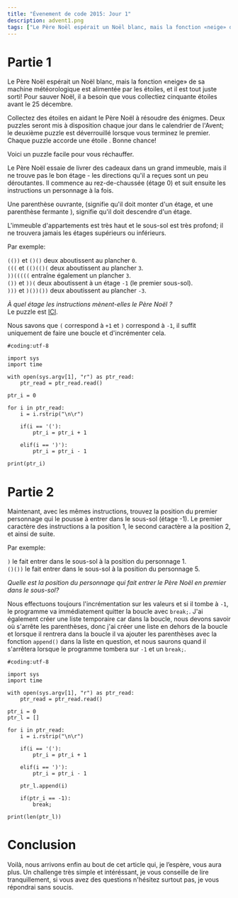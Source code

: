 ```yaml
---
title: "Évenement de code 2015: Jour 1"
description: advent1.png
tags: ["Le Père Noël espérait un Noël blanc, mais la fonction «neige» de sa machine météorologique est alimentée par les étoiles, et il est tout juste sorti! Pour sauver Noël, il a besoin que vous collectiez cinquante étoiles avant le 25 décembre."]
---
```


# Partie 1

Le Père Noël espérait un Noël blanc, mais la fonction «neige» de sa machine météorologique est alimentée par les étoiles, et il est tout juste sorti! Pour sauver Noël, il a besoin que vous collectiez cinquante étoiles avant le 25 décembre.

Collectez des étoiles en aidant le Père Noël à résoudre des énigmes. Deux puzzles seront mis à disposition chaque jour dans le calendrier de l'Avent; le deuxième puzzle est déverrouillé lorsque vous terminez le premier. Chaque puzzle accorde une étoile . Bonne chance!

Voici un puzzle facile pour vous réchauffer.

Le Père Noël essaie de livrer des cadeaux dans un grand immeuble, mais il ne trouve pas le bon étage - les directions qu'il a reçues sont un peu déroutantes. Il commence au rez-de-chaussée (étage 0) et suit ensuite les instructions un personnage à la fois.

Une parenthèse ouvrante, (signifie qu'il doit monter d'un étage, et une parenthèse fermante ), signifie qu'il doit descendre d'un étage.

L'immeuble d'appartements est très haut et le sous-sol est très profond; il ne trouvera jamais les étages supérieurs ou inférieurs.

Par exemple:

`(())` et `()()` deux aboutissent au plancher `0`. <br />
`(((` et `(()(()(` deux aboutissent au plancher `3`. <br />
`))(((((` entraîne également un plancher `3`. <br />
`())` et `))(` deux aboutissent à un étage `-1` (le premier sous-sol). <br />
`)))` et `)())())` deux aboutissent au plancher `-3`. <br />

_À quel étage les instructions mènent-elles le Père Noël ?_ <br />
Le puzzle est [ICI](https://raw.githubusercontent.com/0xEX75/0xEX75.github.io/master/advent1.txt).

Nous savons que `(` correspond à `+1` et `)` correspond à `-1`, il suffit uniquement de faire une boucle et d'incrémenter cela.

    #coding:utf-8

    import sys
    import time

    with open(sys.argv[1], "r") as ptr_read:
        ptr_read = ptr_read.read()

    ptr_i = 0

    for i in ptr_read:
        i = i.rstrip("\n\r")

        if(i == '('):
            ptr_i = ptr_i + 1

        elif(i == ')'):
            ptr_i = ptr_i - 1

    print(ptr_i)

# Partie 2

Maintenant, avec les mêmes instructions, trouvez la position du premier personnage qui le pousse à entrer dans le sous-sol (étage -1). Le premier caractère des instructions a la position 1, le second caractère a la position 2, et ainsi de suite.

Par exemple:

`)` le fait entrer dans le sous-sol à la position du personnage 1. <br />
`()())` le fait entrer dans le sous-sol à la position du personnage 5. <br />

_Quelle est la position du personnage qui fait entrer le Père Noël en premier dans le sous-sol?_

Nous effectuons toujours l'incrémentation sur les valeurs et si il tombe à `-1`, le programme va immédiatement quitter la boucle avec `break;`. J'ai également créer une liste temporaire car dans la boucle, nous devons savoir où s'arrête les parenthèses, donc j'ai créer une liste en dehors de la boucle et lorsque il rentrera dans la boucle il va ajouter les parenthèses avec la fonction `append()` dans la liste en question, et nous saurons quand il s'arrêtera lorsque le programme tombera sur `-1` et un `break;`.

    #coding:utf-8

    import sys
    import time

    with open(sys.argv[1], "r") as ptr_read:
        ptr_read = ptr_read.read()

    ptr_i = 0
    ptr_l = []

    for i in ptr_read:
        i = i.rstrip("\n\r")

        if(i == '('):
            ptr_i = ptr_i + 1

        elif(i == ')'):
            ptr_i = ptr_i - 1

        ptr_l.append(i)

        if(ptr_i == -1):
            break;

    print(len(ptr_l))

# Conclusion

Voilà, nous arrivons enfin au bout de cet article qui, je l’espère, vous aura plus. Un challenge très simple et intéréssant, je vous conseille de lire tranquillement, si vous avez des questions n'hésitez surtout pas, je vous répondrai sans soucis.
